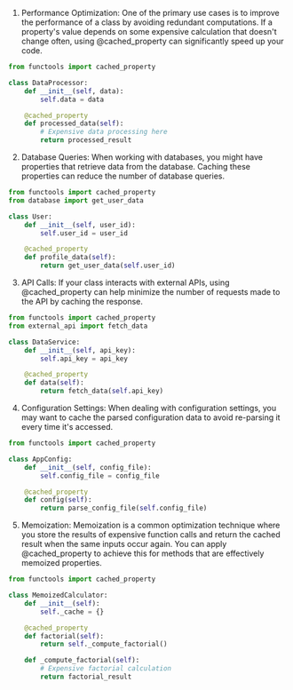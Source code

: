 1. Performance Optimization: 
One of the primary use cases is to improve the performance of a class by avoiding redundant computations. If a property's value depends on some expensive calculation that doesn't change often, using @cached_property can significantly speed up your code.

```py
from functools import cached_property

class DataProcessor:
    def __init__(self, data):
        self.data = data

    @cached_property
    def processed_data(self):
        # Expensive data processing here
        return processed_result

```

2. Database Queries: 
When working with databases, you might have properties that retrieve data from the database. Caching these properties can reduce the number of database queries.

```py
from functools import cached_property
from database import get_user_data

class User:
    def __init__(self, user_id):
        self.user_id = user_id

    @cached_property
    def profile_data(self):
        return get_user_data(self.user_id)

```

3. API Calls: 
If your class interacts with external APIs, using @cached_property can help minimize the number of requests made to the API by caching the response.

```py
from functools import cached_property
from external_api import fetch_data

class DataService:
    def __init__(self, api_key):
        self.api_key = api_key

    @cached_property
    def data(self):
        return fetch_data(self.api_key)

```

4. Configuration Settings: 
When dealing with configuration settings, you may want to cache the parsed configuration data to avoid re-parsing it every time it's accessed.

```py
from functools import cached_property

class AppConfig:
    def __init__(self, config_file):
        self.config_file = config_file

    @cached_property
    def config(self):
        return parse_config_file(self.config_file)

```

5. Memoization: 
Memoization is a common optimization technique where you store the results of expensive function calls and return the cached result when the same inputs occur again. You can apply @cached_property to achieve this for methods that are effectively memoized properties.

```py
from functools import cached_property

class MemoizedCalculator:
    def __init__(self):
        self._cache = {}

    @cached_property
    def factorial(self):
        return self._compute_factorial()

    def _compute_factorial(self):
        # Expensive factorial calculation
        return factorial_result

```